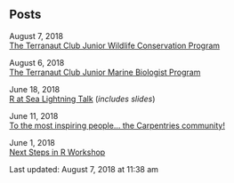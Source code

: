 ## Posts

August 7, 2018  
[The Terranaut Club Junior Wildlife Conservation Program](https://daniellequinn.github.io/blog-posts/terranaut_jwc2018/blogtext.html)

August 6, 2018  
[The Terranaut Club Junior Marine Biologist Program](https://daniellequinn.github.io/blog-posts/terranaut_jmb2018/blogtext.html)

June 18, 2018  
[R at Sea Lightning Talk](https://daniellequinn.github.io/blog-posts/r-at-sea-carpentry-con/r-at-sea-carpentry-con.html) (*includes slides*)

June 11, 2018  
[To the most inspiring people... the Carpentries community!](https://daniellequinn.github.io/blog-posts/carpentrycon/follow-up.html)

June 1, 2018  
[Next Steps in R Workshop](https://daniellequinn.github.io/blog-posts/nextstepsinr/blogtext.html)



Last updated: August 7, 2018 at 11:38 am
